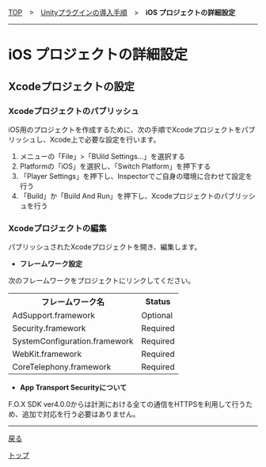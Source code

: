 [TOP](../../../README.md)　>　[Unityプラグインの導入手順](../README.md)　>　**iOS プロジェクトの詳細設定**

---

# iOS プロジェクトの詳細設定

## **Xcodeプロジェクトの設定**

### Xcodeプロジェクトのパブリッシュ

iOS用のプロジェクトを作成するために、次の手順でXcodeプロジェクトをパブリッシュし、Xcode上で必要な設定を行います。

1. メニューの「File」>「BUild Settings…」を選択する
2. Platformの「iOS」を選択し、「Switch Platform」を押下する
3. 「Player Settings」を押下し、Inspectorでご自身の環境に合わせて設定を行う
4. 	「Build」か「Build And Run」を押下し、Xcodeプロジェクトのパブリッシュを行う

### Xcodeプロジェクトの編集

パブリッシュされたXcodeプロジェクトを開き、編集します。

* **フレームワーク設定**

次のフレームワークをプロジェクトにリンクしてください。

<table>
<tr><th>フレームワーク名</th><th>Status</th></tr>
<tr><td>AdSupport.framework</td><td>Optional</td></tr>
<tr><td>Security.framework</td><td>Required </td></tr>
<tr><td>SystemConfiguration.framework</td><td>Required </td></tr>
<tr><td>WebKit.framework</td><td>Required </td></tr>
<tr><td>CoreTelephony.framework</td><td>Required</td></tr>
</table>

* **App Transport Securityについて**

F.O.X SDK ver4.0.0からは計測における全ての通信をHTTPSを利用して行うため、追加で対応を行う必要はありません。


---
[戻る](../README.md)

[トップ](../../../README.md)
